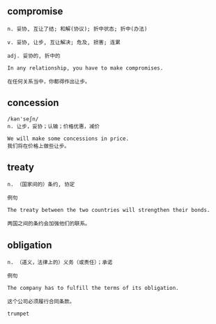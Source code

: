 ## compromise
```
n. 妥协, 互让了结; 和解(协议); 折中状态; 折中(办法)

v. 妥协, 让步, 互让解决; 危及, 损害; 连累

adj. 妥协的, 折中的

In any relationship, you have to make compromises.

在任何关系当中，你都得作出让步。
```

## concession
```
/kən'seʃn/
n. 让步，妥协；认输；价格优惠，减价

We will make some concessions in price.
我们将在价格上做些让步。
```

## treaty
```
n. （国家间的）条约, 协定

例句

The treaty between the two countries will strengthen their bonds.

两国之间的条约会加强他们的联系。
```
## obligation
```
n. （道义，法律上的）义务（或责任）；承诺

例句

The company has to fulfill the terms of its obligation.

这个公司必须履行合同条款。

trumpet
```
